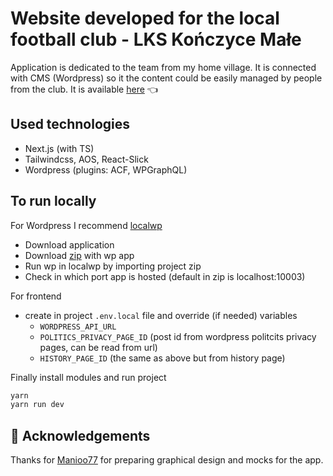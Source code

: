 # Website developed for the local football club - LKS Kończyce Małe

Application is dedicated to the team from my home village.
It is connected with CMS (Wordpress) so it the content could be easily managed by people from the club.
It is available [here](https://lks-konczyce-male.vercel.app/) 👈

## Used technologies

- Next.js (with TS)
- Tailwindcss, AOS, React-Slick
- Wordpress (plugins: ACF, WPGraphQL)

## To run locally

For Wordpress I recommend [localwp](https://localwp.com/)

- Download application
- Download [zip](https://drive.google.com/file/d/1_8k3GskNRAz5C6Y9sAvv5jNqrMAUUe4h/view?usp=sharing) with wp app
- Run wp in localwp by importing project zip
- Check in which port app is hosted (default in zip is localhost:10003)

For frontend

- create in project `.env.local` file and override (if needed) variables
  - `WORDPRESS_API_URL`
  - `POLITICS_PRIVACY_PAGE_ID` (post id from wordpress politcits privacy pages, can be read from url)
  - `HISTORY_PAGE_ID` (the same as above but from history page)

Finally install modules and run project

```bash
yarn
yarn run dev
```

## 🎉 Acknowledgements

Thanks for [Manioo77](https://github.com/Manioo77) for preparing graphical design and mocks for the app.
